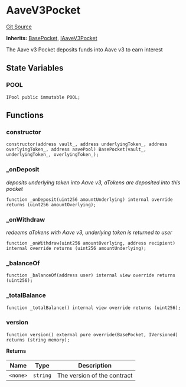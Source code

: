 # AaveV3Pocket
[Git Source](https://github.com/cryptexfinance/tcapv2.0/blob/6bc13f590e0d259edfc7844b2201ce75ef760a67/src/pockets/AaveV3Pocket.sol)

**Inherits:**
[BasePocket](/src/pockets/BasePocket.sol/contract.BasePocket.md), [IAaveV3Pocket](/src/interface/pockets/IAaveV3Pocket.sol/interface.IAaveV3Pocket.md)

The Aave v3 Pocket deposits funds into Aave v3 to earn interest


## State Variables
### POOL

```solidity
IPool public immutable POOL;
```


## Functions
### constructor


```solidity
constructor(address vault_, address underlyingToken_, address overlyingToken_, address aavePool) BasePocket(vault_, underlyingToken_, overlyingToken_);
```

### _onDeposit

*deposits underlying token into Aave v3, aTokens are deposited into this pocket*


```solidity
function _onDeposit(uint256 amountUnderlying) internal override returns (uint256 amountOverlying);
```

### _onWithdraw

*redeems aTokens with Aave v3, underlying token is returned to user*


```solidity
function _onWithdraw(uint256 amountOverlying, address recipient) internal override returns (uint256 amountUnderlying);
```

### _balanceOf


```solidity
function _balanceOf(address user) internal view override returns (uint256);
```

### _totalBalance


```solidity
function _totalBalance() internal view override returns (uint256);
```

### version


```solidity
function version() external pure override(BasePocket, IVersioned) returns (string memory);
```
**Returns**

|Name|Type|Description|
|----|----|-----------|
|`<none>`|`string`|The version of the contract|


